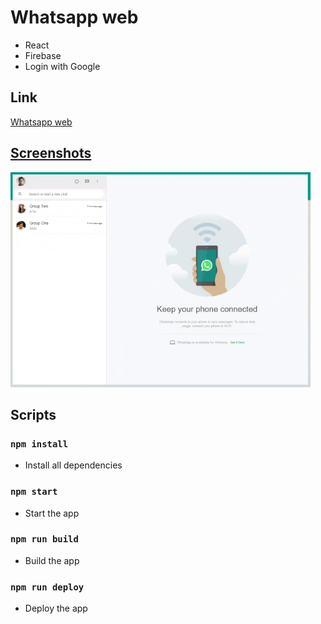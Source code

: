# Whatsapp web
- React
- Firebase
- Login with Google

## Link
[Whatsapp web](https://github.com/LiorRabinovich/whatsapp/tree/master/screenshots)

## [Screenshots](https://github.com/LiorRabinovich/whatsapp/tree/master/screenshots)
![giphy](https://raw.githubusercontent.com/LiorRabinovich/whatsapp/master/screenshots/giphy.gif)

## Scripts

### `npm install`
- Install all dependencies

### `npm start`
- Start the app

### `npm run build`
- Build the app

### `npm run deploy`
- Deploy the app